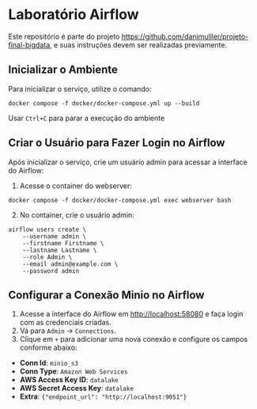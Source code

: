 # Laboratório Airflow

Este repositório é parte do projeto https://github.com/danimulller/projeto-final-bigdata, e suas instruções devem ser realizadas previamente.

## Inicializar o Ambiente

Para inicializar o serviço, utilize o comando:

```shell
docker compose -f docker/docker-compose.yml up --build
```

Usar `Ctrl+C` para parar a execução do ambiente

## Criar o Usuário para Fazer Login no Airflow

Após inicializar o serviço, crie um usuário admin para acessar a interface do Airflow:

1. Acesse o container do webserver:

```shell
docker compose -f docker/docker-compose.yml exec webserver bash
```

2. No container, crie o usuário admin:

```shell
airflow users create \
    --username admin \
    --firstname Firstname \
    --lastname Lastname \
    --role Admin \
    --email admin@example.com \
    --password admin
```

## Configurar a Conexão Minio no Airflow

1. Acesse a interface do Airflow em [http://localhost:58080](http://localhost:58080) e faça login com as credenciais criadas.
2. Vá para `Admin` -> `Connections`.
3. Clique em `+` para adicionar uma nova conexão e configure os campos conforme abaixo:

- **Conn Id**: `minio_s3`
- **Conn Type**: `Amazon Web Services`
- **AWS Access Key ID**: `datalake`
- **AWS Secret Access Key**: `datalake`
- **Extra**: `{"endpoint_url": "http://localhost:9051"}`